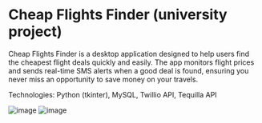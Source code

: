 # Cheap Flights Finder (university project)
Cheap Flights Finder is a desktop application designed to help users find the cheapest flight deals quickly and easily.
The app monitors flight prices and sends real-time SMS alerts when a good deal is found, ensuring you never miss an opportunity to save money on your travels.

Technologies:
Python (tkinter), MySQL, Twillio API, Tequilla API



![image](https://github.com/user-attachments/assets/c99b3d26-9a58-45bb-9ec4-847dc787ecf5)
![image](https://github.com/user-attachments/assets/40946a20-cf40-416d-924c-5af2f06e3b1f)
